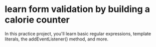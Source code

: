 # learn form validation by building a calorie counter
 In this practice project, you'll learn basic regular expressions, template literals, the addEventListener() method, and more.
